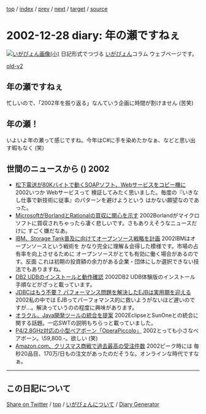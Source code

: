 [top](https://igapyon.github.io/diary/) 
 / [index](https://igapyon.github.io/diary/2002/index.html) 
 / [prev](https://igapyon.github.io/diary/2002/ig021225.html) 
 / [next](https://igapyon.github.io/diary/2003/ig030102.html) 
 / [target](https://igapyon.github.io/diary/2002/ig021228.html) 
 / [source](https://github.com/igapyon/diary/blob/gh-pages/2002/ig021228.html.src.md) 

2002-12-28 diary: 年の瀬ですねぇ
=====================================================================================================
[![いがぴょん画像(小)](https://igapyon.github.io/diary/images/iga200306s.jpg "いがぴょん")](https://igapyon.github.io/diary/memo/memoigapyon.html) 日記形式でつづる [いがぴょん](https://igapyon.github.io/diary/memo/memoigapyon.html)コラム ウェブページです。

[old-v2](ig021228-orig.html)

## 年の瀬ですねぇ

忙しいので、「2002年を振り返る」なんていう企画に時間が割けません (苦笑)


## 年の瀬！

いよいよ年の瀬って感じですね。今年はC#に手を染めたかなぁ、などと思い出す暇もなく (笑)

## 世間のニュースから () 2002

* [松下電送が80Kバイトで動くSOAPソフト、Webサービスをコピー機に](http://biztech.nikkeibp.co.jp/wcs/leaf/CID/onair/biztech/elec/222607)  2002いつか Webサービスって 検証してみたく思いました。毎度の『いきなし仕事で新技術に従事』のパターンを避けようという はかない願望なのであった。
* [MicrosoftがBorlandとRationalの買収に関心を示す](http://itpro.nikkeibp.co.jp/free/NT/NEWS/20021216/4/)  2002Borlandがマイクロソフトに買収されちゃったら凄く悲しいです。さもありえそうなニュースだけに すごく嫌だなあ。
* [IBM、Storage Tank普及に向けてオープンソース戦略を計画](http://www.zdnet.co.jp/enterprise/0212/25/epn10.html)  2002IBMはオープンソースという戦術を かなり完全に理解＆会得した模様です。市場の占有率を向上させるために オープンソースがとても有効に働く場合があるのです。反面 これは初期の投資額の余力がある企業・団体にしか選択できない技法でもありますね。
* [DB2 UDBのインストールと動作確認](http://www.atmarkit.co.jp/fxml/rensai2/db202/db202.html)  2002DB2 UDB体験版のインストール手順などがざっと載っています。
* [JDBCはもう不要？ パフォーマンス問題を解決したEJBは実用期を迎える](http://www.atmarkit.co.jp/fjava/special/ejb20/ejb20.html)  2002私の中では EJBってパーフォマンス的に救いようがないほど遅いのですが…。解決っていうのの程度に興味があります。
* [オラクル、Java開発ツールの統合を提案](http://cnet.sphere.ne.jp/Enterprise/News/2002/Item/021220-4.html)  2002EclipseとSunOneとの統合に関する話題。一応SWTの説明もちらっと載っていました。
* [P4/2.8GHz対応の小型ベアボーン「OperaPiccolo」](http://www.zdnet.co.jp/news/0212/25/njbt_06.html)  2002とっても小さなベアボーン。\59,800.-。欲しい (笑)
* [Amazon.com、クリスマス商戦で過去最高の受注件数](http://www.zdnet.co.jp/news/0212/27/nebt_01.html)  2002ピーク時には 毎秒20品目、170万/日もの注文があったのだそうな。オンラインな時代ですなぁ。

----------------------------------------------------------------------------------------------------

## この日記について

[Share on Twitter](https://twitter.com/intent/tweet?hashtags=igapyon%2Cdiary%2C%E3%81%84%E3%81%8C%E3%81%B4%E3%82%87%E3%82%93&text=%E5%B9%B4%E3%81%AE%E7%80%AC%E3%81%A7%E3%81%99%E3%81%AD%E3%81%87&url=https%3A%2F%2Figapyon.github.io%2Fdiary%2F2002%2Fig021228.html) / [top](../index.html/) / [いがぴょんについて](https://igapyon.github.io/diary/memo/memoigapyon.html) / [Diary Generator](https://github.com/igapyon/igapyonv3)
